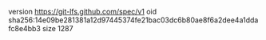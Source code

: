 version https://git-lfs.github.com/spec/v1
oid sha256:14e09be281381a12d97445374fe21bac03dc6b80ae8f6a2dee4a1ddafc8e4bb3
size 1287
